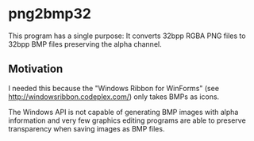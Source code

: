 png2bmp32
=========

This program has a single purpose: It converts 32bpp RGBA PNG files to 
32bpp BMP files preserving the alpha channel. 

Motivation
----------

I needed this because the "Windows Ribbon for WinForms"
(see http://windowsribbon.codeplex.com/) only takes BMPs as icons.

The Windows API is not capable of generating BMP images with alpha information and very few graphics 
editing programs are able to preserve transparency when saving images 
as BMP files.